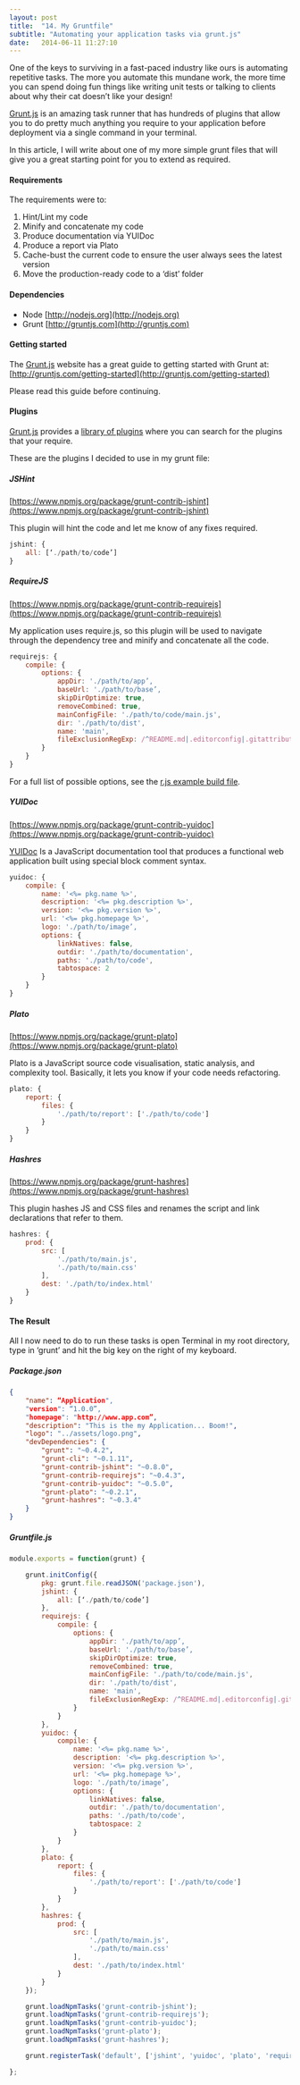 ```yaml
---
layout: post
title:  "14. My Gruntfile"
subtitle: "Automating your application tasks via grunt.js"
date:   2014-06-11 11:27:10
---
```


One of the keys to surviving in a fast-paced industry like ours is automating repetitive tasks. The more you automate this mundane work, the more time you can spend doing fun things like writing unit tests or talking to clients about why their cat doesn’t like your design! 

[Grunt.js](http://gruntjs.com) is an amazing task runner that has hundreds of plugins that allow you to do pretty much anything you require to your application before deployment via a single command in your terminal.

In this article, I will write about one of my more simple grunt files that will give you a great starting point for you to extend as required.

#### Requirements

The requirements were to:

1. Hint/Lint my code
2. Minify and concatenate my code
3. Produce documentation via YUIDoc
4. Produce a report via Plato
5. Cache-bust the current code to ensure the user always sees the latest version
6. Move the production-ready code to a ‘dist’ folder

#### Dependencies

* Node [http://nodejs.org](http://nodejs.org)
* Grunt [http://gruntjs.com](http://gruntjs.com)

#### Getting started

The [Grunt.js](http://gruntjs.com) website has a great guide to getting started with Grunt at: [http://gruntjs.com/getting-started](http://gruntjs.com/getting-started)

Please read this guide before continuing.

#### Plugins

[Grunt.js](http://gruntjs.com) provides a [library of plugins](http://gruntjs.com/plugins) where you can search for the plugins that your require.

These are the plugins I decided to use in my grunt file:

##### JSHint

[https://www.npmjs.org/package/grunt-contrib-jshint](https://www.npmjs.org/package/grunt-contrib-jshint)

This plugin will hint the code and let me know of any fixes required.

```js
jshint: {
	all: [‘./path/to/code’]
}
```

##### RequireJS

[https://www.npmjs.org/package/grunt-contrib-requirejs](https://www.npmjs.org/package/grunt-contrib-requirejs)

My application uses require.js, so this plugin will be used to navigate through the dependency tree and minify and concatenate all the code.

```js
requirejs: {
	compile: {
		options: {
			appDir: './path/to/app’,
			baseUrl: './path/to/base’,
			skipDirOptimize: true,
			removeCombined: true,
			mainConfigFile: './path/to/code/main.js',
			dir: './path/to/dist',
			name: 'main',
			fileExclusionRegExp: /^README.md|.editorconfig|.gitattributes|.gitignore|package.json|yuidoc.json|Gruntfile.js|node_modules|sandbox|test|scss|documentation|report|.sass-cache|web.config|.orig|.git$/
		}
	}
}
```

For a full list of possible options, see the [r.js example build file](https://github.com/jrburke/r.js/blob/master/build/example.build.js).

##### YUIDoc

[https://www.npmjs.org/package/grunt-contrib-yuidoc](https://www.npmjs.org/package/grunt-contrib-yuidoc)

[YUIDoc](http://yui.github.io/yuidoc/) Is a JavaScript documentation tool that produces a functional web application built using special block comment syntax.

```js
yuidoc: {
	compile: {
		name: '<%= pkg.name %>',
		description: '<%= pkg.description %>',
		version: '<%= pkg.version %>',
		url: '<%= pkg.homepage %>',
		logo: './path/to/image’,
		options: {
			linkNatives: false,
			outdir: './path/to/documentation',
			paths: './path/to/code',
			tabtospace: 2
		}
	}
}
```

##### Plato

[https://www.npmjs.org/package/grunt-plato](https://www.npmjs.org/package/grunt-plato)

Plato is a JavaScript source code visualisation, static analysis, and complexity tool. Basically, it lets you know if your code needs refactoring.

```js
plato: {
	report: {
		files: {
			'./path/to/report': ['./path/to/code']
		}
	}
}
```

##### Hashres

[https://www.npmjs.org/package/grunt-hashres](https://www.npmjs.org/package/grunt-hashres)

This plugin hashes JS and CSS files and renames the script and link declarations that refer to them.

```js
hashres: {
	prod: {
		src: [
			'./path/to/main.js',
			'./path/to/main.css'
		],
		dest: './path/to/index.html'
	}
}
```

#### The Result

All I now need to do to run these tasks is open Terminal in my root directory, type in ‘grunt’ and hit the big key on the right of my keyboard.

##### Package.json

```json
{
	"name": “Application",
	"version": “1.0.0”,
	"homepage": "http://www.app.com”,
	"description": "This is the my Application... Boom!",
	"logo": "../assets/logo.png",
	"devDependencies": {
		"grunt": "~0.4.2",
		"grunt-cli": "~0.1.11",
		"grunt-contrib-jshint": "~0.8.0",
		"grunt-contrib-requirejs": "~0.4.3",
		"grunt-contrib-yuidoc": "~0.5.0",
		"grunt-plato": "~0.2.1",
		"grunt-hashres": "~0.3.4"
	}
}
```

##### Gruntfile.js

```js
module.exports = function(grunt) {

	grunt.initConfig({
		pkg: grunt.file.readJSON('package.json'),
		jshint: {
			all: [‘./path/to/code’]
		},
		requirejs: {
			compile: {
				options: {
					appDir: './path/to/app’,
					baseUrl: './path/to/base’,
					skipDirOptimize: true,
					removeCombined: true,
					mainConfigFile: './path/to/code/main.js',
					dir: './path/to/dist',
					name: 'main',
					fileExclusionRegExp: /^README.md|.editorconfig|.gitattributes|.gitignore|package.json|yuidoc.json|Gruntfile.js|node_modules|sandbox|test|scss|documentation|report|.sass-cache|web.config|.orig|.git$/
				}
			}
		},
		yuidoc: {
			compile: {
				name: '<%= pkg.name %>',
				description: '<%= pkg.description %>',
				version: '<%= pkg.version %>',
				url: '<%= pkg.homepage %>',
				logo: './path/to/image’,
				options: {
					linkNatives: false,
					outdir: './path/to/documentation',
					paths: './path/to/code',
					tabtospace: 2
				}
			}
		},
		plato: {
			report: {
				files: {
					'./path/to/report': ['./path/to/code']
				}
			}
		},
		hashres: {
			prod: {
				src: [
					'./path/to/main.js',
					'./path/to/main.css'
				],
				dest: './path/to/index.html'
			}
		}
	});

	grunt.loadNpmTasks('grunt-contrib-jshint');
	grunt.loadNpmTasks('grunt-contrib-requirejs');
	grunt.loadNpmTasks('grunt-contrib-yuidoc');
	grunt.loadNpmTasks('grunt-plato');
	grunt.loadNpmTasks('grunt-hashres');

	grunt.registerTask('default', ['jshint', 'yuidoc', 'plato', 'requirejs', 'hashres']);

};
```